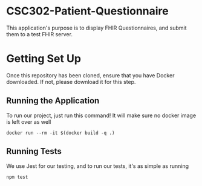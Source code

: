 # CSC302-Patient-Questionnaire
This application's purpose is to display FHIR Questionnaires, and submit them to a test FHIR server.

# Getting Set Up
Once this repository has been cloned, ensure that you have Docker downloaded. If not, please download it for this step.

## Running the Application
To run our project, just run this command! It will make sure no docker image is left over as well
```
docker run --rm -it $(docker build -q .)
```

## Running Tests
We use Jest for our testing, and to run our tests, it's as simple as running
```
npm test
```